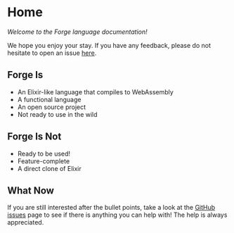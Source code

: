 # Home

*Welcome to the Forge language documentation!*

We hope you enjoy your stay. If you have any feedback, please do not hesitate to open an issue [here](https://github.com/ThinkForge/Forge/issues/new).

## Forge Is

* An Elixir-like language that compiles to WebAssembly
* A functional language
* An open source project
* Not ready to use in the wild

## Forge Is Not

* Ready to be used!
* Feature-complete
* A direct clone of Elixir

## What Now

If you are still interested after the bullet points, take a look at the [GitHub issues](https://github.com/ThinkForge/Forge/issues) page to see if there is anything you can help with! The help is always appreciated.
